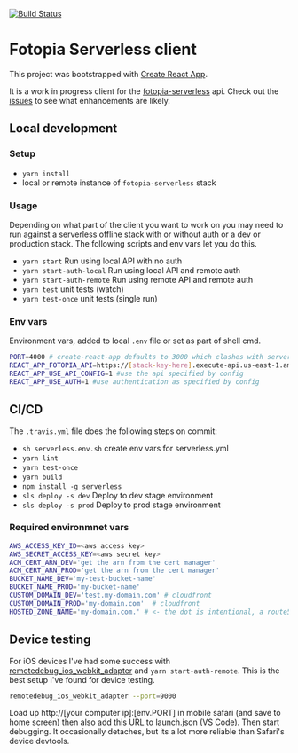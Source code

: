 [![Build Status](https://travis-ci.org/mbudm/fotopia-serverless-client.svg?branch=master)](https://travis-ci.org/mbudm/fotopia-serverless-client)
# Fotopia Serverless client

This project was bootstrapped with [Create React App](https://github.com/facebookincubator/create-react-app).

It is a work in progress client for the [fotopia-serverless](https://travis-ci.org/mbudm/fotopia-serverless) api. Check out the [issues](https://github.com/mbudm/fotopia-serverless-client/issues) to see what enhancements are likely.

## Local development
### Setup

- `yarn install`
- local or remote instance of `fotopia-serverless` stack

### Usage
Depending on what part of the client you want to work on you may need to run against a serverless offline stack with or without auth or a dev or production stack. The following scripts and env vars let you do this.

- `yarn start` Run using local API with no auth
- `yarn start-auth-local` Run using local API and remote auth
- `yarn start-auth-remote` Run using remote API and remote auth
- `yarn test` unit tests (watch)
- `yarn test-once` unit tests (single run)

### Env vars
Environment vars, added to local `.env` file or set as part of shell cmd.
```sh
PORT=4000 # create-react-app defaults to 3000 which clashes with serverless-offline
REACT_APP_FOTOPIA_API=https://[stack-key-here].execute-api.us-east-1.amazonaws.com/prod/ # point to a deployed fotopia-serverless stack
REACT_APP_USE_API_CONFIG=1 #use the api specified by config
REACT_APP_USE_AUTH=1 #use authentication as specified by config
```

## CI/CD
The `.travis.yml` file does the following steps on commit:

- `sh serverless.env.sh` create env vars for serverless.yml
- `yarn lint`
- `yarn test-once`
- `yarn build`
- `npm install -g serverless`
- `sls deploy -s dev` Deploy to dev stage environment
- `sls deploy -s prod` Deploy to prod stage environment

### Required environmnet vars
```sh
AWS_ACCESS_KEY_ID=<aws access key>
AWS_SECRET_ACCESS_KEY=<aws secret key> 
ACM_CERT_ARN_DEV='get the arn from the cert manager'
ACM_CERT_ARN_PROD='get the arn from the cert manager'
BUCKET_NAME_DEV='my-test-bucket-name'
BUCKET_NAME_PROD='my-bucket-name'
CUSTOM_DOMAIN_DEV='test.my-domain.com' # cloudfront
CUSTOM_DOMAIN_PROD='my-domain.com'  # cloudfront
HOSTED_ZONE_NAME='my-domain.com.' # <- the dot is intentional, a route53 requirement
```
## Device testing

For iOS devices I've had some success with [remotedebug_ios_webkit_adapter](https://github.com/RemoteDebug/remotedebug-ios-webkit-adapter) and `yarn start-auth-remote`. This is the best setup I've found for device testing.

```sh
remotedebug_ios_webkit_adapter --port=9000
```
Load up http://[your computer ip]:[env.PORT] in mobile safari (and save to home screen) then also add this URL to launch.json (VS Code). Then start debugging. It occasionally detaches, but its a lot more reliable than Safari's device devtools.
